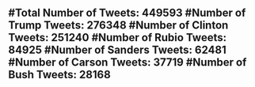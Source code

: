 #Total Number of Tweets: 449593 
#Number of Trump Tweets: 276348
#Number of Clinton Tweets: 251240
#Number of Rubio Tweets: 84925
#Number of Sanders Tweets: 62481
#Number of Carson Tweets: 37719
#Number of Bush Tweets: 28168
---
